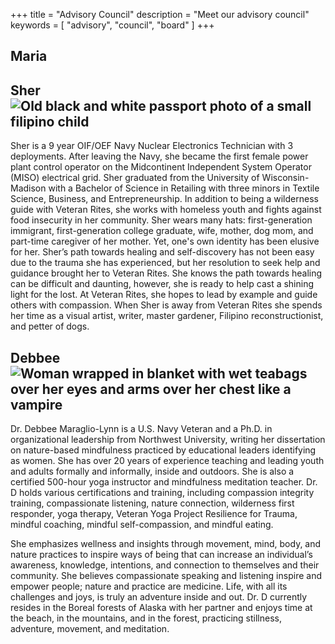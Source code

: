 +++
title = "Advisory Council"
description = "Meet our advisory council"
keywords = [ "advisory", "council", "board" ]
+++
## Maria

## Sher![Old black and white passport photo of a small filipino child](/uploads/fb-img-1537897330643.jpg "Sher")

Sher is a 9 year OIF/OEF Navy Nuclear Electronics Technician with 3 deployments. After leaving the Navy, she became the first female power plant control operator on the Midcontinent Independent System Operator (MISO) electrical grid. Sher graduated from the University of Wisconsin-Madison with a Bachelor of Science in Retailing with three minors in Textile Science, Business, and Entrepreneurship. In addition to being a wilderness guide with Veteran Rites, she works with homeless youth and fights against food insecurity in her community. Sher wears many hats: first-generation immigrant, first-generation college graduate, wife, mother, dog mom, and part-time caregiver of her mother. Yet, one's own identity has been elusive for her. Sher’s path towards healing and self-discovery has not been easy due to the trauma she has experienced, but her resolution to seek help and guidance brought her to Veteran Rites. She knows the path towards healing can be difficult and daunting, however, she is ready to help cast a shining light for the lost. At Veteran Rites, she hopes to lead by example and guide others with compassion. When Sher is away from Veteran Rites she spends her time as a visual artist, writer, master gardener, Filipino reconstructionist, and petter of dogs.

## Debbee![Woman wrapped in blanket with wet teabags over her eyes and arms over her chest like a vampire](/uploads/img-1622-heic-unknown.jpg "Debbee, Chairperson")

Dr. Debbee Maraglio-Lynn is a U.S. Navy Veteran and a Ph.D. in organizational leadership from Northwest University, writing her dissertation on nature-based mindfulness practiced by educational leaders identifying as women. She has over 20 years of experience teaching and leading youth and adults formally and informally, inside and outdoors. She is also a certified 500-hour yoga instructor and mindfulness meditation teacher. Dr. D holds various certifications and training, including compassion integrity training, compassionate listening, nature connection, wilderness first responder, yoga therapy, Veteran Yoga Project Resilience for Trauma, mindful coaching, mindful self-compassion, and mindful eating.

She emphasizes wellness and insights through movement, mind, body, and nature practices to inspire ways of being that can increase an individual’s awareness, knowledge, intentions, and connection to themselves and their community. She believes compassionate speaking and listening inspire and empower people; nature and practice are medicine. Life, with all its challenges and joys, is truly an adventure inside and out. Dr. D currently resides in the Boreal forests of Alaska with her partner and enjoys time at the beach, in the mountains, and in the forest, practicing stillness, adventure, movement, and meditation.